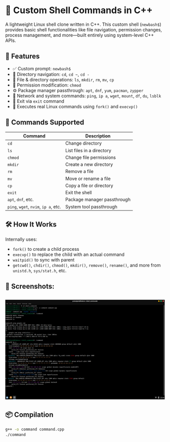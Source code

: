 # 🐚 Custom Shell Commands in C++

A lightweight Linux shell clone written in C++. This custom shell (`newbash$`) provides basic shell functionalities like file navigation, permission changes, process management, and more—built entirely using system-level C++ APIs.

## 🚀 Features

- ✅ Custom prompt: `newbash$`
- 📂 Directory navigation: `cd`, `cd ~`, `cd -`
- 📄 File & directory operations: `ls`, `mkdir`, `rm`, `mv`, `cp`
- 🔐 Permission modification: `chmod`
- ⚙️ Package manager passthrough: `apt`, `dnf`, `yum`, `pacman`, `zypper`
- 📡 Network and system commands: `ping`, `ip a`, `wget`, `mount`, `df`, `du`, `lsblk`
- 🛑 Exit via `exit` command
- 🧠 Executes real Linux commands using `fork()` and `execvp()`

## 🧩 Commands Supported

| Command   | Description                          |
|-----------|--------------------------------------|
| `cd`      | Change directory                     |
| `ls`      | List files in a directory            |
| `chmod`   | Change file permissions              |
| `mkdir`   | Create a new directory               |
| `rm`      | Remove a file                        |
| `mv`      | Move or rename a file                |
| `cp`      | Copy a file or directory             |
| `exit`    | Exit the shell                       |
| `apt`, `dnf`, etc. | Package manager passthrough |
| `ping`, `wget`, `nvim`, `ip a`, etc. | System tool passthrough |

## 🛠️ How It Works

Internally uses:

- `fork()` to create a child process
- `execvp()` to replace the child with an actual command
- `waitpid()` to sync with parent
- `getcwd()`, `chdir()`, `chmod()`, `mkdir()`, `remove()`, `rename()`, and more from `unistd.h`, `sys/stat.h`, etc.

## 📸 Screenshots:

![op](op.png)
---

## 📦 Compilation

```bash
g++ -o command command.cpp
./command
